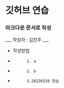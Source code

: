 # 깃허브 연습 #
### 마크다운 문서로 작성 ###
___ 작성자 : 김진주 ___
* 작성방법								
*           1. a							
*           2. b
*           3.20220320 연습
